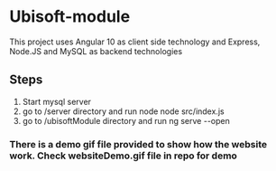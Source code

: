 # Ubisoft-module

This project uses Angular 10 as client side technology and Express, Node.JS and MySQL as backend technologies

## Steps

1. Start mysql server
2. go to /server directory and run node node src/index.js
3. go to /ubisoftModule directory and run ng serve --open

### There is a demo gif file provided to show how the website work. Check websiteDemo.gif file in repo for demo
